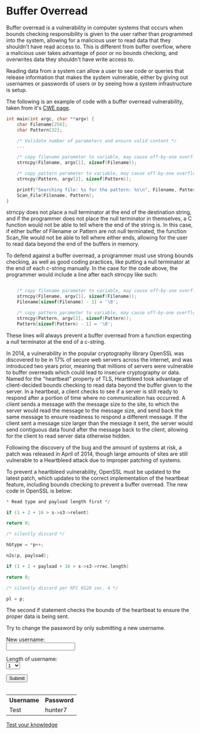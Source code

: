 # Buffer Overread

Buffer overread is a vulnerability in computer systems that occurs when bounds checking responsibility is given to the user rather than programmed into the system, allowing for a malicious user to read data that they shouldn't have read access to. This is different from buffer overflow, where a malicious user takes advantage of poor or no bounds checking, and overwrites data they shouldn't have write access to. 

Reading data from a system can allow a user to see code or queries that release information that makes the system vulnerable, either by giving out usernames or passwords of users or by seeing how a system infrastructure is setup. 

The following is an example of code with a buffer overread vulnerability, taken from it's [CWE page](https://cwe.mitre.org/data/definitions/126.html). 

```C
int main(int argc, char **argv) {
    char Filename[256];
    char Pattern[32];

    /* Validate number of parameters and ensure valid content */ 
    ...

    /* copy filename parameter to variable, may cause off-by-one overflow */ 
    strncpy(Filename, argv[1], sizeof(Filename));

    /* copy pattern parameter to variable, may cause off-by-one overflow */ 
    strncpy(Pattern, argv[2], sizeof(Pattern));

    printf("Searching file: %s for the pattern: %s\n", Filename, Pattern);
    Scan_File(Filename, Pattern);
} 
```

strncpy does not place a null terminator at the end of the destination string, and if the programmer does not place the null terminator in themselves, a C function would not be able to tell where the end of the string is. In this case, if either buffer of Filename or Pattern are not null terminated, the function Scan_file would not be able to tell where either ends, allowing for the user to read data beyond the end of the buffers in memory. 

To defend against a buffer overread, a programmer must use strong bounds checking, as well as good coding practices, like putting a null terminator at the end of each c-string manually. In the case for the code above, the programmer would include a line after each strncpy like such:

```C

    /* copy filename parameter to variable, may cause off-by-one overflow */
    strncpy(Filename, argv[1], sizeof(Filename));
    Filename[sizeof(Filename) - 1] = '\0';

    /* copy pattern parameter to variable, may cause off-by-one overflow */
    strncpy(Pattern, argv[2], sizeof(Pattern));
    Pattern[sizeof(Pattern) - 1] = '\0';
```

These lines will always prevent a buffer overread from a function expecting a null terminator at the end of a c-string.

In 2014, a vulnerability in the popular cryptography library OpenSSL was discovered to be in 17% of secure web servers across the internet, and was introduced two years prior, meaning that millions of servers were vulnerable to buffer overreads which could lead to insecure cryptography or data. Named for the "heartbeat" property of TLS, Heartbleed took advantage of client-decided bounds checking to read data beyond the buffer given to the server. In a heartbeat, a client checks to see if a server is still ready to respond after a portion of time where no communication has occurred. A client sends a message with the message size to the site, to which the server would read the message to the message size, and send back the same message to ensure readiness to respond a different message. If the client sent a message size larger than the message it sent, the server would send contiguous data found after the message back to the client, allowing for the client to read server data otherwise hidden. 

Following the discovery of the bug and the amount of systems at risk, a patch was released in April of 2014, though large amounts of sites are still vulnerable to a Heartbleed attack due to improper patching of systems.

To prevent a heartbleed vulnerability, OpenSSL must be updated to the latest patch, which updates to the correct implementation of the heartbeat feature, including bounds checking to prevent a buffer overread. The new code in OpenSSL is below:

```C
* Read type and payload length first */

if (1 + 2 + 16 > s->s3->relent)

return 0;

/* silently discard */

hbtype = *p++;

n2s(p, payload);

if (1 + 2 + payload + 16 > s->s3->rrec.length)

return 0;

/* silently discard per RFC 6520 sec. 4 */

pl = p;
```

The second if statement checks the bounds of the heartbeat to ensure the proper data is being sent. 

Try to change the password by only submitting a new username.

<body>
  
  <div id="label1">New username:</div>
  <form id="user">
    <input type="text" name="test1"><br>
  </form>
  <div id="label2">Length of username:</div>
  <select id="len">
    <option value="1">1</option>
    <option value="2">2</option>
    <option value="3">3</option>
    <option value="4">4</option>
    <option value="5">5</option>
    <option value="6">6</option>
    <option value="7">7</option>
    <option value="8">8</option>
    <option value="9">9</option>
    <option value="10">10</option>
    <option value="11">11</option>
    <option value="12">12</option>
    <option value="13">13</option>
    <option value="14">14</option>
    <option value="15">15</option>
    <option value="16">16</option>
    <option value="17">17</option>
    <option value="18">18</option>
    <option value="19">19</option>
  </select> 
  
  <!--<form id="len">
    <input type="text" name="test2"><br>
  </form>-->
  <input type="button" id="btnClick" value="Submit" onclick="submitClick()"><br><br>
  
  <p id="demo"></p>
  
  <table id="tab">
  <tr>
    <th>Username</th>
    <th>Password</th> 
  </tr>
  <tr>
    <td>Test</td>
    <td>hunter7</td> 
  </tr>
  </table>

<script type="text/javascript">
    
    function submitClick() {
      var x = document.getElementById("user").elements[0].value;
      var y = document.getElementById("len").elements[0].value;
      var t1 = document.getElementById("tab").rows[1].cells[0];
      var t2 = document.getElementById("tab").rows[1].cells[1];
      var l = x.length - y;
      if (l > 0) {
        t1.innerHTML = x.substr(0, y);
        t2.innerHTML = x.substring(y) + t2.innerHTML.substring(l);
      } else {
        t1.innerHTML = x;
      }
    }
  </script>
</body>

[Test your knowledge](https://raysarivera.github.io/Honors_proj1/Lesson/BufferOverread_quiz)
